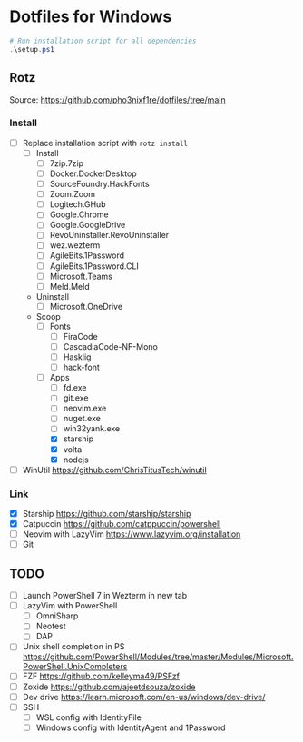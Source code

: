 # Dotfiles for Windows

```powershell
# Run installation script for all dependencies
.\setup.ps1
```

## Rotz

Source: <https://github.com/pho3nixf1re/dotfiles/tree/main>

### Install

- [ ] Replace installation script with `rotz install`
  - [ ] Install
    - [ ] 7zip.7zip
    - [ ] Docker.DockerDesktop
    - [ ] SourceFoundry.HackFonts
    - [ ] Zoom.Zoom
    - [ ] Logitech.GHub
    - [ ] Google.Chrome
    - [ ] Google.GoogleDrive
    - [ ] RevoUninstaller.RevoUninstaller
    - [ ] wez.wezterm
    - [ ] AgileBits.1Password
    - [ ] AgileBits.1Password.CLI
    - [ ] Microsoft.Teams
    - [ ] Meld.Meld
  - Uninstall
    - [ ] Microsoft.OneDrive
  - Scoop
    - [ ] Fonts
      - [ ] FiraCode
      - [ ] CascadiaCode-NF-Mono
      - [ ] Hasklig
      - [ ] hack-font
    - [ ] Apps
      - [ ] fd.exe
      - [ ] git.exe
      - [ ] neovim.exe
      - [ ] nuget.exe
      - [ ] win32yank.exe
      - [x] starship
      - [x] volta
      - [x] nodejs
- [ ] WinUtil <https://github.com/ChrisTitusTech/winutil>

### Link

- [x] Starship <https://github.com/starship/starship>
- [x] Catpuccin <https://github.com/catppuccin/powershell>
- [ ] Neovim with LazyVim <https://www.lazyvim.org/installation>
- [ ] Git

## TODO

- [ ] Launch PowerShell 7 in Wezterm in new tab
- [ ] LazyVim with PowerShell
  - [ ] OmniSharp
  - [ ] Neotest
  - [ ] DAP
- [ ] Unix shell completion in PS <https://github.com/PowerShell/Modules/tree/master/Modules/Microsoft.PowerShell.UnixCompleters>
- [ ] FZF <https://github.com/kelleyma49/PSFzf>
- [ ] Zoxide <https://github.com/ajeetdsouza/zoxide>
- [ ] Dev drive <https://learn.microsoft.com/en-us/windows/dev-drive/>
- [ ] SSH
  - [ ] WSL config with IdentityFile
  - [ ] Windows config with IdentityAgent and 1Password
